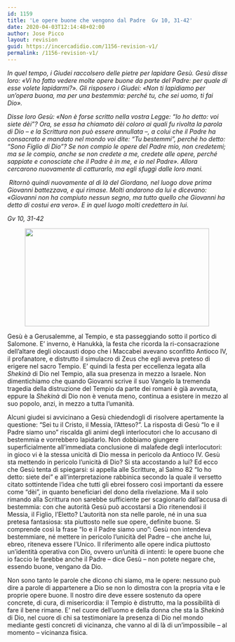 ```yaml
---
id: 1159
title: 'Le opere buone che vengono dal Padre  Gv 10, 31-42'
date: 2020-04-03T12:14:48+02:00
author: Jose Picco
layout: revision
guid: https://incercadidio.com/1156-revision-v1/
permalink: /1156-revision-v1/
---
```

_In quel tempo, i Giudei raccolsero delle pietre per lapidare Gesù. Gesù disse loro: «Vi ho fatto vedere molte opere buone da parte del Padre: per quale di esse volete lapidarmi?». Gli risposero i Giudei: «Non ti lapidiamo per un’opera buona, ma per una bestemmia: perché tu, che sei uomo, ti fai Dio»._ 

_Disse loro Gesù: «Non è forse scritto nella vostra Legge: “Io ho detto: voi siete dèi”? Ora, se essa ha chiamato dèi coloro ai quali fu rivolta la parola di Dio – e la Scrittura non può essere annullata –, a colui che il Padre ha consacrato e mandato nel mondo voi dite: “Tu bestemmi”, perché ho detto: “Sono Figlio di Dio”? Se non compio le opere del Padre mio, non credetemi; ma se le compio, anche se non credete a me, credete alle opere, perché sappiate e conosciate che il Padre è in me, e io nel Padre». Allora cercarono nuovamente di catturarlo, ma egli sfuggì dalle loro mani._

_&nbsp;Ritornò quindi nuovamente al di là del Giordano, nel luogo dove prima Giovanni battezzava, e qui rimase. Molti andarono da lui e dicevano: «Giovanni non ha compiuto nessun segno, ma tutto quello che Giovanni ha detto di costui era vero». E in quel luogo molti credettero in lui._

<p class="has-text-align-right">
  <em>Gv 10, 31-42</em>
</p><figure class="wp-block-image size-large is-resized">

<img src="https://incercadidio.com/wp-content/uploads/2020/04/87.jpg" alt="" class="wp-image-1157" width="420" height="223" srcset="https://incercadidio.com/wp-content/uploads/2020/04/87.jpg 399w, https://incercadidio.com/wp-content/uploads/2020/04/87-300x159.jpg 300w" sizes="(max-width: 420px) 100vw, 420px" /> </figure> 

Gesù è a Gerusalemme, al Tempio, e sta passeggiando sotto il portico di Salomone. E’ inverno, è Hanukkà, la festa che ricorda la ri-consacrazione dell’altare degli olocausti dopo che i Maccabei avevano sconfitto Antioco IV, il profanatore, e distrutto il simulacro di Zeus che egli aveva preteso di erigere nel sacro Tempio. E’ quindi la festa per eccellenza legata alla _Shekinà_ di Dio nel Tempio, alla sua presenza in mezzo a Israele. Non dimentichiamo che quando Giovanni scrive il suo Vangelo la tremenda tragedia della distruzione del Tempio da parte dei romani è già avvenuta, eppure la _Shekinà_ di Dio non è venuta meno, continua a esistere in mezzo al suo popolo, anzi, in mezzo a tutta l’umanità.

Alcuni giudei si avvicinano a Gesù chiedendogli di risolvere apertamente la questione: “Sei tu il Cristo, il Messia, l’Atteso?”. La risposta di Gesù “Io e il Padre siamo uno” riscalda gli animi degli interlocutori che lo accusano di bestemmia e vorrebbero lapidarlo. Non dobbiamo giungere superficialmente all’immediata conclusione di malafede degli interlocutori: in gioco vi è la stessa unicità di Dio messa in pericolo da Antioco IV. Gesù sta mettendo in pericolo l’unicità di Dio? Si sta accostando a lui? Ed ecco che Gesù tenta di spiegarsi: si appella alle Scritture, al Salmo 82 “Io ho detto: siete dei” e all’interpretazione rabbinica secondo la quale il versetto citato sottintende l’idea che tutti gli ebrei fossero così importanti da essere come “dèi”, in quanto beneficiari del dono della rivelazione. Ma il solo rimando alla Scrittura non sarebbe sufficiente per scagionarlo dall’accusa di bestemmia: con che autorità Gesù può accostarsi a Dio ritenendosi il Messia, il Figlio, l’Eletto? L’autorità non sta nelle parole, né in una sua pretesa fantasiosa: sta piuttosto nelle sue opere, definite buone. Si comprende così la frase “Io e il Padre siamo uno”: Gesù non intendeva bestemmiare, né mettere in pericolo l’unicità del Padre – che anche lui, ebreo, riteneva essere l’Unico. Il riferimento alle opere indica piuttosto un’identità operativa con Dio, ovvero un’unità di intenti: le opere buone che io faccio le farebbe anche il Padre – dice Gesù – non potete negare che, essendo buone, vengano da Dio.

Non sono tanto le parole che dicono chi siamo, ma le opere: nessuno può dire a parole di appartenere a Dio se non lo dimostra con la propria vita e le proprie opere buone. Il nostro dire deve essere sostenuto da opere concrete, di cura, di misericordia: il Tempio è distrutto, ma la possibilità di fare il bene rimane. E’ nel cuore dell’uomo e della donna che sta la _Shekinà_ di Dio, nel cuore di chi sa testimoniare la presenza di Dio nel mondo mediante gesti concreti di vicinanza, che vanno al di là di un’impossibile – al momento – vicinanza fisica.